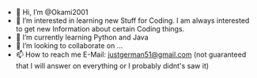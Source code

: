 - 👋 Hi, I’m @Okami2001
- 👀 I’m interested in learning new Stuff for Coding. I am always interested to get new Information about certain Coding things.
- 🌱 I’m currently learning Python and Java
- 💞️ I’m looking to collaborate on ...
- 📫 How to reach me E-Mail: justgerman51@gmail.com (not guaranteed that I will answer on everything or I probably didnt's saw it)

<!---
Okami2001/Okami2001 is a ✨ special ✨ repository because its `README.md` (this file) appears on your GitHub profile.
You can click the Preview link to take a look at your changes.
--->
